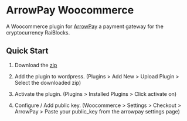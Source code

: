 # ArrowPay Woocommerce

A Woocommerce plugin for [ArrowPay](https://arrowpay.io) a payment gateway for the cryptocurrency RaiBlocks.

## Quick Start

1. Download the [zip](https://github.com/konk353535/arrowpay-woocommerce/archive/0.0.3.zip)

2. Add the plugin to wordpress. (Plugins > Add New > Upload Plugin > Select the downloaded zip)

3. Activate the plugin. (Plugins > Installed Plugins > Click activate on)

4. Configure / Add public key. (Woocommerce > Settings > Checkout > ArrowPay > Paste your public_key from the arrowpay settings page)
